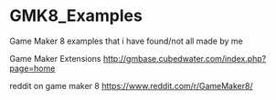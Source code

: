 # GMK8_Examples
Game Maker 8 examples that i have found/not all made by me

Game Maker Extensions
http://gmbase.cubedwater.com/index.php?page=home

reddit on game maker 8
https://www.reddit.com/r/GameMaker8/
